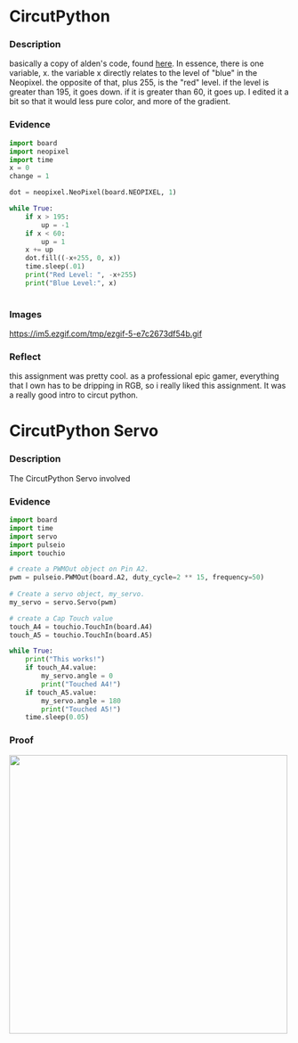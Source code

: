 # CircutPython

### Description

basically a copy of alden's code, found [here](https://github.com/adent11/CircuitPython/blob/master/HelloCircuitPython.py). In essence, there is one variable, x. the variable x directly relates to the level of "blue" in the Neopixel. the opposite of that, plus 255, is the "red" level.  if the level is greater than 195, it goes down. if it is greater than 60, it goes up. I edited it a bit so that it would less pure color, and more of the gradient.

### Evidence

```python
import board
import neopixel
import time
x = 0
change = 1

dot = neopixel.NeoPixel(board.NEOPIXEL, 1)

while True:
    if x > 195:
        up = -1
    if x < 60:
        up = 1
    x += up
    dot.fill((-x+255, 0, x))
    time.sleep(.01)
    print("Red Level: ", -x+255)
    print("Blue Level:", x)
    
```
### Images
https://im5.ezgif.com/tmp/ezgif-5-e7c2673df54b.gif

### Reflect
this assignment was pretty cool. as a professional epic gamer, everything that I own has to be dripping in RGB, so i really liked this assignment. It was a really good intro to circut python.

# CircutPython Servo


### Description

The CircutPython Servo involved 

### Evidence

```python
import board
import time
import servo
import pulseio
import touchio

# create a PWMOut object on Pin A2.
pwm = pulseio.PWMOut(board.A2, duty_cycle=2 ** 15, frequency=50)
 
# Create a servo object, my_servo.
my_servo = servo.Servo(pwm)

# create a Cap Touch value
touch_A4 = touchio.TouchIn(board.A4)
touch_A5 = touchio.TouchIn(board.A5)

while True:
    print("This works!")
    if touch_A4.value:
        my_servo.angle = 0
        print("Touched A4!")
    if touch_A5.value:
        my_servo.angle = 180
        print("Touched A5!")
    time.sleep(0.05)
 ```

### Proof
<img src="/images/CircutPythonServo.gif" height="500">
